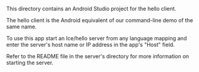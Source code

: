 This directory contains an Android Studio project for the hello client.

The hello client is the Android equivalent of our command-line demo
of the same name.

To use this app start an Ice/hello server from any language mapping
and enter the server's host name or IP address in the app's "Host"
field.

Refer to the README file in the server's directory for more information
on starting the server.
